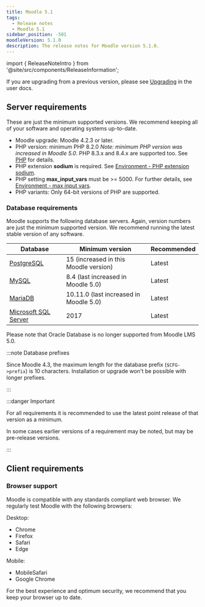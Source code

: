 ```yaml
---
title: Moodle 5.1
tags:
  - Release notes
  - Moodle 5.1
sidebar_position: -501
moodleVersion: 5.1.0
description: The release notes for Moodle version 5.1.0.
---
```


import { ReleaseNoteIntro } from '@site/src/components/ReleaseInformation';

<ReleaseNoteIntro releaseName={frontMatter.moodleVersion} />

If you are upgrading from a previous version, please see [Upgrading](https://docs.moodle.org/501/en/Upgrading) in the user docs.

## Server requirements

These are just the minimum supported versions. We recommend keeping all of your software and operating systems up-to-date.

- Moodle upgrade: Moodle 4.2.3 or later.
- PHP version: minimum PHP 8.2.0 *Note: minimum PHP version was increased in Moodle 5.0*. PHP 8.3.x and 8.4.x are supported too. See [PHP](../development/policies/php.md) for details.
- PHP extension **sodium** is required. See [Environment - PHP extension sodium](https://docs.moodle.org/en/Environment_-_PHP_extension_sodium).
- PHP setting **max_input_vars** must be >= 5000. For further details, see [Environment - max input vars](https://docs.moodle.org/en/Environment_-_max_input_vars).
- PHP variants: Only 64-bit versions of PHP are supported.

### Database requirements

Moodle supports the following database servers. Again, version numbers are just the minimum supported version. We recommend running the latest stable version of any software.

| Database | Minimum version | Recommended |
| --- | --- | --- |
| [PostgreSQL](http://www.postgresql.org/) | 15 (increased in this Moodle version) | Latest |
| [MySQL](http://www.mysql.com/) | 8.4 (last increased in Moodle 5.0) | Latest |
| [MariaDB](https://mariadb.org/) | 10.11.0 (last increased in Moodle 5.0) | Latest |
| [Microsoft SQL Server](http://www.microsoft.com/en-us/server-cloud/products/sql-server/) | 2017 | Latest |

Please note that Oracle Database is no longer supported from Moodle LMS 5.0.

:::note Database prefixes

Since Moodle 4.3, the maximum length for the database prefix (`$CFG->prefix`) is 10 characters. Installation or upgrade won't be possible with longer prefixes.

:::

:::danger Important

For all requirements it is recommended to use the latest point release of that version as a minimum.

In some cases earlier versions of a requirement may be noted, but may be pre-release versions.

:::

## Client requirements

### Browser support

Moodle is compatible with any standards compliant web browser. We regularly test Moodle with the following browsers:

Desktop:

- Chrome
- Firefox
- Safari
- Edge

Mobile:

- MobileSafari
- Google Chrome

For the best experience and optimum security, we recommend that you keep your browser up to date.
